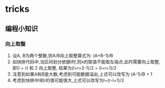 # tricks

## 编程小知识
### 向上取整
1. 设A, B为两个整数,则A/B向上取整算式为: (A+B-1)/B
2. 如快排代码中,当区间划分依据i时,则x的取值不能取左端点,此时需要向上取整,即(l + r) 和 2 向上取整, 结果为(l+r+2-1)/2 = (l+r+1)/2
3. 注意到如果A和B是大数,考虑到可能数据溢出,上式可以改写为 (A-1)/B + 1
4. 考虑到快排中l和r的值可能很大,上式可以改写为l+(r-l+1)/2
